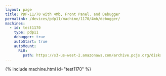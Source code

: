 ```yaml
---
layout: page
title: PDP-11/70 with 4Mb, Front Panel, and Debugger
permalink: /devices/pdp11/machine/1170/4mb/debugger/
machines:
  - id: test1170
    type: pdp11
    debugger: true
    autoStart: true
    autoMount:
      RL0:
        path: https://s3-us-west-2.amazonaws.com/archive.pcjs.org/disks/dec/rl01k/RL01K-RSTS-V70.json
---
```


{% include machine.html id="test1170" %}
